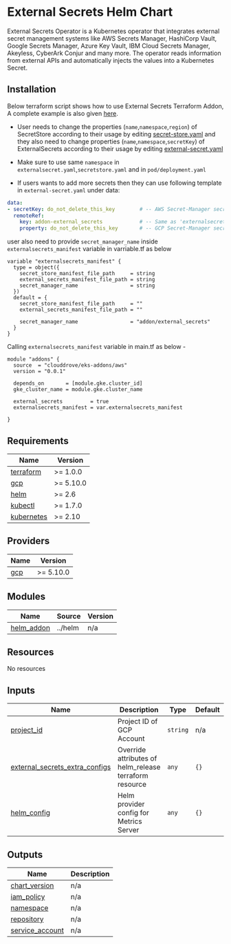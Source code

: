 # External Secrets Helm Chart

External Secrets Operator is a Kubernetes operator that integrates external secret management systems like AWS Secrets Manager, HashiCorp Vault, Google Secrets Manager, Azure Key Vault, IBM Cloud Secrets Manager, Akeyless, CyberArk Conjur and many more. The operator reads information from external APIs and automatically injects the values into a Kubernetes Secret.

## Installation
Below terraform script shows how to use External Secrets Terraform Addon, A complete example is also given [here](https://github.com/clouddrove/terraform-google-gke-addons/blob/master/_examples/complete/main.tf).

- User needs to change the properties (`name`,`namespace`,`region`) of SecretStore according to their usage by editing [secret-store.yaml](https://github.com/clouddrove/terraform-google-gke-addons/blob/master/_examples/complete/config/external-secret/secret-store.yaml)
and they also need to change properties (`name`,`namespace`,`secretKey`) of ExternalSecrets according to their usage by editing  [external-secret.yaml](https://github.com/clouddrove/terraform-google-gke-addons/blob/master/_examples/complete/config/external-secret/external-secret.yaml)

- Make sure to use same `namespace` in `externalsecret.yaml`,`secretstore.yaml` and in `pod/deployment.yaml`

- If users wants to add more secrets then they can use following template in `external-secret.yaml` under data:

```yml
data:
- secretKey: do_not_delete_this_key        # -- AWS Secret-Manager secret key
  remoteRef:
    key: addon-external_secrets            # -- Same as 'externalsecrets_manifest["secret_manager_name"]
    property: do_not_delete_this_key       # -- GCP Secret-Manager secret key
```
user also need to provide `secret_manager_name` inside `externalsecrets_manifest` variable in varriable.tf as below
```hcl
variable "externalsecrets_manifest" {
  type = object({
    secret_store_manifest_file_path     = string
    external_secrets_manifest_file_path = string
    secret_manager_name                 = string
  })
  default = {
    secret_store_manifest_file_path     = ""
    external_secrets_manifest_file_path = ""

    secret_manager_name                 = "addon/external_secrets"
  }
}
```

Calling `externalsecrets_manifest` variable in main.tf as below -
```hcl
module "addons" {
  source  = "clouddrove/eks-addons/aws"
  version = "0.0.1"
  
  depends_on       = [module.gke.cluster_id]
  gke_cluster_name = module.gke.cluster_name

  external_secrets         = true
  externalsecrets_manifest = var.externalsecrets_manifest
  
}
```

<!-- BEGINNING OF PRE-COMMIT-TERRAFORM DOCS HOOK -->
## Requirements

| Name | Version |
|------|---------|
| <a name="requirement_terraform"></a> [terraform](#requirement\_terraform) | >= 1.0.0 |
| <a name="requirement_aws"></a> [gcp](#requirement\_aws) | >= 5.10.0 |
| <a name="requirement_helm"></a> [helm](#requirement\_helm) | >= 2.6 |
| <a name="requirement_kubectl"></a> [kubectl](#requirement\_kubectl) | >= 1.7.0 |
| <a name="requirement_kubernetes"></a> [kubernetes](#requirement\_kubernetes) | >= 2.10 |

## Providers

| Name | Version |
|------|---------|
| <a name="provider_gcp"></a> [gcp](#provider\_gcp) | >= 5.10.0 |

## Modules

| Name | Source | Version |
|------|--------|---------|
| <a name="module_helm_addon"></a> [helm\_addon](#module\_helm\_addon) | ../helm | n/a |

## Resources

No resources

## Inputs

| Name | Description | Type | Default | Required |
|------|-------------|------|---------|:--------:|
| <a name="input_project_id"></a> [project\_id](#input\_account\_id) | Project ID of GCP Account | `string` | n/a | yes |
| <a name="input_external_secrets_extra_configs"></a> [external\_secrets\_extra\_configs](#input\_external\_secrets\_extra\_configs) | Override attributes of helm\_release terraform resource | `any` | `{}` | no |
| <a name="input_helm_config"></a> [helm\_config](#input\_helm\_config) | Helm provider config for Metrics Server | `any` | `{}` | no |

## Outputs

| Name | Description |
|------|-------------|
| <a name="output_chart_version"></a> [chart\_version](#output\_chart\_version) | n/a |
| <a name="output_iam_policy"></a> [iam\_policy](#output\_iam\_policy) | n/a |
| <a name="output_namespace"></a> [namespace](#output\_namespace) | n/a |
| <a name="output_repository"></a> [repository](#output\_repository) | n/a |
| <a name="output_service_account"></a> [service\_account](#output\_service\_account) | n/a |
<!-- END OF PRE-COMMIT-TERRAFORM DOCS HOOK -->